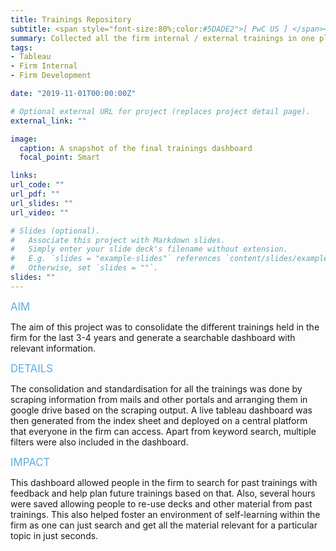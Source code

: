 ```yaml
---
title: Trainings Repository
subtitle: <span style="font-size:80%;color:#5DADE2">[ PwC US ] </span><span style="font-size:80%">Prasang Gupta, <a href="https://www.linkedin.com/in/deepesh-hiran-4206296/" target="_blank">Deepesh Hiran</a></span>
summary: Collected all the firm internal / external trainings in one place and put a Tableau Live Dashboard on top of the data.
tags:
- Tableau
- Firm Internal
- Firm Development

date: "2019-11-01T00:00:00Z"

# Optional external URL for project (replaces project detail page).
external_link: ""

image:
  caption: A snapshot of the final trainings dashboard
  focal_point: Smart

links:
url_code: ""
url_pdf: ""
url_slides: ""
url_video: ""

# Slides (optional).
#   Associate this project with Markdown slides.
#   Simply enter your slide deck's filename without extension.
#   E.g. `slides = "example-slides"` references `content/slides/example-slides.md`.
#   Otherwise, set `slides = ""`.
slides: ""
---
```


<span style="color:#5DADE2;font-style:bold;font-size:120%">AIM</span>

The aim of this project was to consolidate the different trainings held in the firm for the last 3-4 years and generate a searchable dashboard with relevant information.

<span style="color:#5DADE2;font-style:bold;font-size:120%">DETAILS</span>

The consolidation and standardisation for all the trainings was done by scraping information from mails and other portals and arranging them in google drive based on the scraping output. A live tableau dashboard was then generated from the index sheet and deployed on a central platform that everyone in the firm can access. Apart from keyword search, multiple filters were also included in the dashboard.

<span style="color:#5DADE2;font-style:bold;font-size:120%">IMPACT</span>

This dashboard allowed people in the firm to search for past trainings with feedback and help plan future trainings based on that. Also, several hours were saved allowing people to re-use decks and other material from past trainings. This also helped foster an environment of self-learning within the firm as one can just search and get all the material relevant for a particular topic in just seconds.